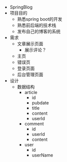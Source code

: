 - SpringBlog
- 项目目的
    - 熟悉spring boot的开发
    - 熟悉前后端的技术栈
    - 发布自己的博客的系统
- 需求
    - 文章展示页面
        - 展示评论？
    - 主页
    - 错误页
    - 登录页面
    - 后台管理页面
- 设计
    - 数据结构
        - article
            - id
            - pubdate
            - title
            - content
            - userId
        - comment
            - id
            - userId
            - content
        - user
            - id
            - userName